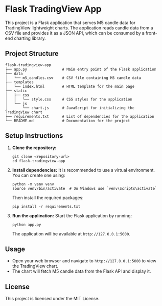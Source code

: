 # Flask TradingView App

This project is a Flask application that serves M5 candle data for TradingView lightweight charts. The application reads candle data from a CSV file and provides it as a JSON API, which can be consumed by a front-end charting library.

## Project Structure

```
flask-tradingview-app
├── app.py                # Main entry point of the Flask application
├── data
│   └── m5_candles.csv    # CSV file containing M5 candle data
├── templates
│   └── index.html        # HTML template for the main page
├── static
│   ├── css
│   │   └── style.css     # CSS styles for the application
│   └── js
│       └── chart.js      # JavaScript for initializing the TradingView chart
├── requirements.txt      # List of dependencies for the application
└── README.md             # Documentation for the project
```

## Setup Instructions

1. **Clone the repository:**
   ```
   git clone <repository-url>
   cd flask-tradingview-app
   ```

2. **Install dependencies:**
   It is recommended to use a virtual environment. You can create one using:
   ```
   python -m venv venv
   source venv/bin/activate  # On Windows use `venv\Scripts\activate`
   ```
   Then install the required packages:
   ```
   pip install -r requirements.txt
   ```

3. **Run the application:**
   Start the Flask application by running:
   ```
   python app.py
   ```
   The application will be available at `http://127.0.0.1:5000`.

## Usage

- Open your web browser and navigate to `http://127.0.0.1:5000` to view the TradingView chart.
- The chart will fetch M5 candle data from the Flask API and display it.

## License

This project is licensed under the MIT License.